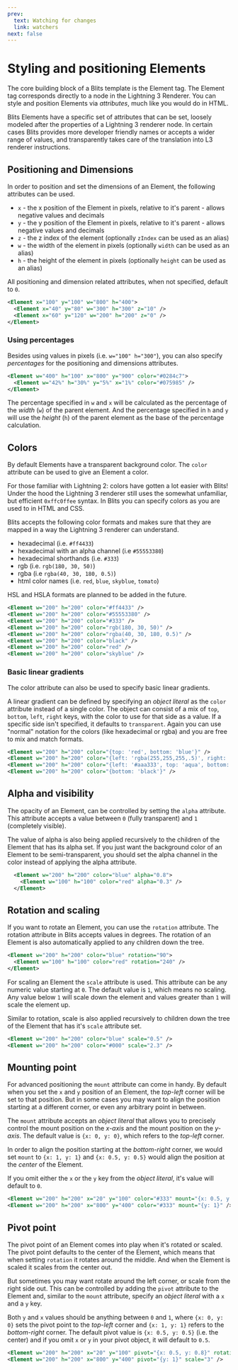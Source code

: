 ```yaml
---
prev:
  text: Watching for changes
  link: watchers
next: false
---
```


# Styling and positioning Elements

The core building block of a Blits template is the Element tag. The Element tag corresponds directly to a node in the Lightning 3 Renderer. You can style and position Elements via _attributes_, much like you would do in HTML.

Blits Elements have a specific set of attributes that can be set, loosely modeled after the properties of a Lightning 3 renderer node. In certain cases Blits provides more developer friendly names or accepts a wider range of values, and transparently takes care of the translation into L3 renderer instructions.

## Positioning and Dimensions

In order to position and set the dimensions of an Element, the following attributes can be used.

  - `x` - the x position of the Element in pixels, relative to it's parent - allows negative values and decimals
  - `y` - the y position of the Element in pixels, relative to it's parent - allows negative values and decimals
  - `z` - the z index of the element (optionally `zIndex` can be used as an alias)
  - `w` - the width of the element in pixels (optionally `width` can be used as an alias)
  - `h` - the height of the element in pixels (optionally `height` can be used as an alias)

All positioning and dimension related attributes, when not specified, default to `0`.

```xml
<Element x="100" y="100" w="800" h="400">
  <Element x="40" y="80" w="300" h="300" z="10" />
  <Element x="60" y="120" w="200" h="200" z="0" />
</Element>
```

### Using percentages

Besides using values in pixels (i.e. `w="100" h="300"`), you can also specify _percentages_ for the positioning and dimensions attributes.

```xml
<Element w="400" h="100" x="800" y="900" color="#0284c7">
  <Element w="42%" h="30%" y="5%" x="1%" color="#075985" />
</Element>
```
The percentage specified in `w` and `x` will be calculated as the percentage of the _width_ (`w`) of the parent element.
And the percentage specified in `h` and `y` will use the _height_ (`h`) of the parent element as the base of the percentage calculation.

## Colors

By default Elements have a transparent background color. The `color` attribute can be used to give an Element a color.

For those familiar with Lightning 2: colors have gotten a lot easier with Blits! Under the hood the Lightning 3 renderer still uses the somewhat unfamiliar, but efficient `0xffc0ffee` syntax. In Blits you can specify colors as you are used to in HTML and CSS.

Blits accepts the following color formats and makes sure that they are mapped in a way the Lightning 3 renderer can understand.

- hexadecimal (i.e. `#ff4433`)
- hexadecimal with an alpha channel (i.e `#55553380`)
- hexadecimal shorthands (i.e. `#333`)
- rgb (i.e. `rgb(180, 30, 50)`)
- rgba (i.e `rgba(40, 30, 180, 0.5)`)
- html color names (i.e. `red`, `blue`, `skyblue`, `tomato`)

HSL and HSLA formats are planned to be added in the future.

```xml
<Element w="200" h="200" color="#ff4433" />
<Element w="200" h="200" color="#55553380" />
<Element w="200" h="200" color="#333" />
<Element w="200" h="200" color="rgb(180, 30, 50)" />
<Element w="200" h="200" color="rgba(40, 30, 180, 0.5)" />
<Element w="200" h="200" color="black" />
<Element w="200" h="200" color="red" />
<Element w="200" h="200" color="skyblue" />
```

### Basic linear gradients

The color attribute can also be used to specify basic linear gradients.

A linear gradient can be defined by specifying an _object literal_ as the `color` attribute instead of a single color. The object can consist of a mix of `top`, `bottom`, `left`, `right` keys, with the color to use for that side as a value. If a specific side isn't specified, it defaults to `transparent`. Again you can use "normal" notation for the colors (like hexadecimal or rgba) and you are free to mix and match formats.

```xml
<Element w="200" h="200" color="{top: 'red', bottom: 'blue'}" />
<Element w="200" h="200" color="{left: 'rgba(255,255,255,.5)', right: '#000'}" />
<Element w="200" h="200" color="{left: '#aaa333', top: 'aqua', bottom: rgb(255,100,20)'}" />
<Element w="200" h="200" color="{bottom: 'black'}" />
```

## Alpha and visibility

The opacity of an Element, can be controlled by setting the `alpha` attribute. This attribute accepts a value between `0` (fully transparent) and `1` (completely visible).

The value of alpha is also being applied recursively to the children of the Element that has its alpha set. If you just want the background color of an Element to be semi-transparent, you should set the alpha channel in the color instead of applying the alpha attribute.

```xml
  <Element w="200" h="200" color="blue" alpha="0.8">
    <Element w="100" h="100" color="red" alpha="0.3" />
  </Element>
```

## Rotation and scaling

If you want to rotate an Element, you can use the `rotation` attribute. The rotation attribute in Blits accepts values in degrees. The rotation of an Element is also automatically applied to any children down the tree.

```xml
<Element w="200" h="200" color="blue" rotation="90">
  <Element w="100" h="100" color="red" rotation="240" />
</Element>
```

For scaling an Element the `scale` attribute is used. This attribute can be any numeric value starting at `0`. The default value is `1`, which means no scaling. Any value below `1` will scale down the element and values greater than `1` will scale the element up.

Similar to rotation, scale is also applied recursively to children down the tree of the Element that has it's `scale` attribute set.

```xml
<Element w="200" h="200" color="blue" scale="0.5" />
<Element w="200" h="200" color="#000" scale="2.3" />
```

## Mounting point

For advanced positioning the `mount` attribute can come in handy. By default when you set the `x` and `y` position of an Element, the _top-left_ corner will be set to that position. But in some cases you may want to align the position starting at a different corner, or even any arbitrary point in between.

The `mount` attribute accepts an _object literal_ that allows you to precisely control the mount position on the _x-axis_ and the mount position on the _y-axis_. The default value is `{x: 0, y: 0}`, which refers to the _top-left_ corner.

In order to align the position starting at the _bottom-right_ corner, we would set `mount` to `{x: 1, y: 1}` and `{x: 0.5, y: 0.5}` would align the position at the _center_ of the Element.

If you omit either the `x` or the `y` key from the _object literal_, it's value will default to `0`.

```xml
<Element w="200" h="200" x="20" y="100" color="#333" mount="{x: 0.5, y: 0.8}" />
<Element w="200" h="200" x="800" y="400" color="#333" mount="{y: 1}" />
```

## Pivot point

The pivot point of an Element comes into play when it's rotated or scaled. The pivot point defaults to the center of the Element, which means that when setting `rotation` it rotates around the middle. And when the Element is scaled it scales from the center out.

But sometimes you may want rotate around the left corner, or scale from the right side out. This can be controlled by adding the `pivot` attribute to the Element and, similar to the `mount` attribute, specify an _object literal_ with a `x` and a `y` key.

Both `y` and `x` values should be anything between `0` and `1`, where `{x: 0, y: 0}` sets the pivot point to the _top-left_ corner and `{x: 1, y: 1}` refers to the _bottom-right_ corner. The default pivot value is `{x: 0.5, y: 0.5}` (i.e. the center) and if you omit `x` or `y` in your pivot object, it will default to `0.5`.

```xml
<Element w="200" h="200" x="20" y="100" pivot="{x: 0.5, y: 0.8}" rotation="69" />
<Element w="200" h="200" x="800" y="400" pivot="{y: 1}" scale="3" />
```
